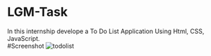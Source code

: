 # LGM-Task
In this internship develope a To Do List Application Using Html, CSS, JavaScript.
<br>
#Screenshot
![todolist](https://github.com/Akashpatil2002/LGM-Task/assets/130535478/c02bf34e-4af7-4f28-a1e5-4438ea15b6c0)
